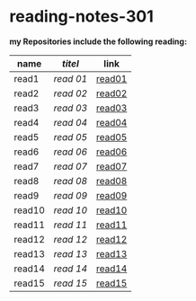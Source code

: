 # reading-notes-301


**my Repositories include the following reading:**

| **name**   | *titel*  | link                                                                 
|------------|----------|-----------------------------------------------------------------------------------------------|
| read1      |*read 01* |[read01](https://saharkhaled89.github.io/reading-notes-301/read01)                                |   
| read2      |*read 02* |[read02](https://saharkhaled89.github.io/reading-notes-301/read02)                        |                                                                                              
| read3      |*read 03* |[read03](https://saharkhaled89.github.io/reading-notes-301/read03)                                |                                               
| read4      |*read 04* |[read04](https://saharkhaled89.github.io/reading-notes-301/read04)                                |   
| read5      |*read 05* |[read05](https://saharkhaled89.github.io/reading-notes-301/read05)                                |   
| read6      |*read 06* |[read06](https://saharkhaled89.github.io/reading-notes-301/read06)                                |   
| read7      |*read 07* |[read07](https://saharkhaled89.github.io/reading-notes-301/read07)           |   
| read8      |*read 08* |[read08](https://saharkhaled89.github.io/reading-notes-301/read08)                                |   
| read9      |*read 09* |[read09](https://saharkhaled89.github.io/reading-notes-301/read09)                                |   
| read10     |*read 10* |[read10]()                                |   
| read11     |*read 11* |[read11]()                                |   
| read12     |*read 12* |[read12]()                                |   
| read13     |*read 13* |[read13]()                                |   
| read14     |*read 14* |[read14]()                                |   
| read15     |*read 15* |[read15]()                                |   